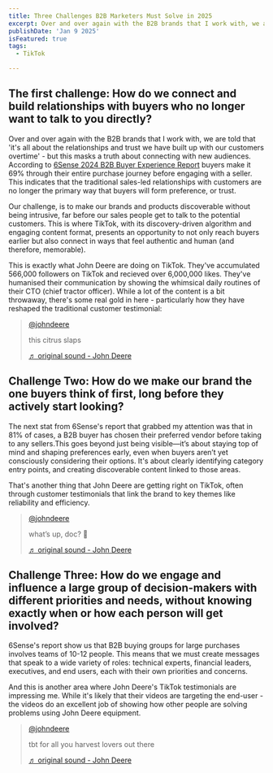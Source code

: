 ```yaml
---
title: Three Challenges B2B Marketers Must Solve in 2025
excerpt: Over and over again with the B2B brands that I work with, we are told that 'it's all about the relationships and trust we have built up with our customers overtime' - but this masks a truth about connecting with new audiences.
publishDate: 'Jan 9 2025'
isFeatured: true
tags:
  - TikTok

---
```


## **The first challenge:** How do we connect and build relationships with buyers who no longer want to talk to you directly?

Over and over again with the B2B brands that I work with, we are told that 'it's all about the relationships and trust we have built up with our customers overtime' - but this masks a truth about connecting with new audiences. According to [6Sense 2024 B2B Buyer Experience Report](https://6sense.com/resources/buyer-experience-report/2024-b2b-buyer-experience-report) buyers make it 69% through their entire purchase journey before engaging with a seller. This indicates that the traditional sales-led relationships with customers are no longer the primary way that buyers will form preference, or trust.  


Our challenge, is to make our brands and products discoverable without being intrusive, far before our sales people get to talk to the potential customers. This is where TikTok, with its discovery-driven algorithm and engaging content format, presents an opportunity to not only reach buyers earlier but also connect in ways that feel authentic and human (and therefore, memorable).

This is exactly what John Deere are doing on TikTok. They've accumulated 566,000 followers on TikTok and recieved over 6,000,000 likes. They've humanised their communication by showing the whimsical daily routines of their CTO (chief tractor officer). While a lot of the content is a bit throwaway, there's some real gold in here - particularly how they have reshaped the traditional customer testimonial:

<blockquote class="tiktok-embed" cite="https://www.tiktok.com/@johndeere/video/7424198053130767647" data-video-id="7424198053130767647" style="max-width: 605px;min-width: 325px;" > <section> <a target="_blank" title="@johndeere" href="https://www.tiktok.com/@johndeere?refer=embed">@johndeere</a> <p>this citrus slaps</p> <a target="_blank" title="♬ original sound - John Deere" href="https://www.tiktok.com/music/original-sound-7424197980875524894?refer=embed">♬ original sound - John Deere</a> </section> </blockquote> <script async src="https://www.tiktok.com/embed.js"></script>


## **Challenge Two:** How do we make our brand the one buyers think of first, long before they actively start looking?

The next stat from 6Sense's report that grabbed my attention was that in 81% of cases, a B2B buyer has chosen their preferred vendor before taking to any sellers.This goes beyond just being visible—it’s about staying top of mind and shaping preferences early, even when buyers aren’t yet consciously considering their options. It's about clearly identifying category entry points, and creating discoverable content linked to those areas. 

That's another thing that John Deere are getting right on TikTok, often through customer testimonials that link the brand to key themes like reliability and efficiency. 

<blockquote class="tiktok-embed" cite="https://www.tiktok.com/@johndeere/video/7412732647518080287" data-video-id="7412732647518080287" style="max-width: 605px;min-width: 325px;" > <section> <a target="_blank" title="@johndeere" href="https://www.tiktok.com/@johndeere?refer=embed">@johndeere</a> <p>what’s up, doc? 🥕</p> <a target="_blank" title="♬ original sound - John Deere" href="https://www.tiktok.com/music/original-sound-7412732555423779615?refer=embed">♬ original sound - John Deere</a> </section> </blockquote> <script async src="https://www.tiktok.com/embed.js"></script>

## **Challenge Three:** How do we engage and influence a large group of decision-makers with different priorities and needs, without knowing exactly when or how each person will get involved?

6Sense's report show us that B2B buying groups for large purchases involves teams of 10-12 people. This means that we must create messages that speak to a wide variety of roles: technical experts, financial leaders, executives, and end users, each with their own priorities and concerns. 

And this is another area where John Deere's TikTok testimonials are impressing me. While it's likely that their videos are targeting the end-user - the videos do an excellent job of showing how other people are solving problems using John Deere equipment. 

<blockquote class="tiktok-embed" cite="https://www.tiktok.com/@johndeere/video/7450131115848813854" data-video-id="7450131115848813854" style="max-width: 605px;min-width: 325px;" > <section> <a target="_blank" title="@johndeere" href="https://www.tiktok.com/@johndeere?refer=embed">@johndeere</a> <p>tbt for all you harvest lovers out there</p> <a target="_blank" title="♬ original sound - John Deere" href="https://www.tiktok.com/music/original-sound-7450131017739897631?refer=embed">♬ original sound - John Deere</a> </section> </blockquote> <script async src="https://www.tiktok.com/embed.js"></script>
